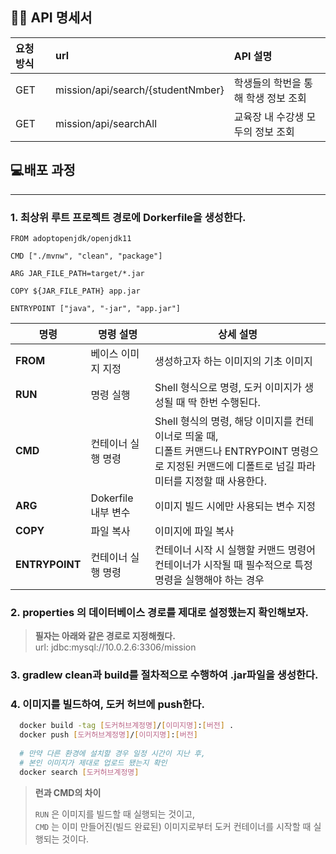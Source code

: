## ✍🏻 API 명세서
|요청 방식 | url               | API 설명           |
|:---|:-------------------------|:-----------------------------|
| GET | mission/api/search/{studentNmber}         | 학생들의 학번을 통해 학생 정보 조회 |
| GET | mission/api/searchAll         | 교육장 내 수강생 모두의 정보 조회           | 

## 💻배포 과정

---


### 1. 최상위 루트 프로젝트 경로에 Dorkerfile을 생성한다.
~~~docker
FROM adoptopenjdk/openjdk11 

CMD ["./mvnw", "clean", "package"]

ARG JAR_FILE_PATH=target/*.jar

COPY ${JAR_FILE_PATH} app.jar

ENTRYPOINT ["java", "-jar", "app.jar"]
~~~

| 명령               | 명령 설명           | 상세 설명                                                                                             |
|------------------|-----------------|---------------------------------------------------------------------------------------------------|
| **FROM**         | 베이스 이미지 지정      | 생성하고자 하는 이미지의 기초 이미지                                                                              |
| **RUN**          | 명령 실행           | Shell 형식으로 명령, 도커 이미지가 생성될 때 딱 한번 수행된다.                                                           
| **CMD**          | 컨테이너 실행 명령     | Shell 형식의 명령, 해당 이미지를 컨테이너로 띄울 때, <br>디폴트 커맨드나 ENTRYPOINT 명령으로 지정된 커맨드에 디폴트로 넘길 파라미터를 지정할 때 사용한다. 
| **ARG**          | Dokerfile 내부 변수 | 이미지 빌드 시에만 사용되는 변수 지정                                                                             
| **COPY**         | 파일 복사           | 이미지에 파일 복사                                                                                        
| **ENTRYPOINT**   | 컨테이너 실행 명령      | 컨테이너 시작 시 실행할 커맨드 명령어 <br>  컨테이너가 시작될 때 필수적으로 특정 명령을 실행해야 하는 경우                                                                       |


### 2. properties 의 데이터베이스 경로를 제대로 설정했는지 확인해보자.
> **필자는 아래와 같은 경로로 지정해줬다.**  
> url: jdbc:mysql://10.0.2.6:3306/mission 

### 3. gradlew clean과 build를 절차적으로 수행하여  .jar파일을 생성한다.

### 4. 이미지를 빌드하여, 도커 허브에 push한다.
~~~bash
  docker build -tag [도커허브계정명]/[이미지명]:[버전] .
  docker push [도커허브계정명]/[이미지명]:[버전]
  
  # 만약 다른 환경에 설치할 경우 일정 시간이 지난 후, 
  # 본인 이미지가 제대로 업로드 됐는지 확인
  docker search [도커허브계정명]
~~~
> **런과 CMD의 차이**
> 
> `RUN` 은 이미지를 빌드할 때 실행되는 것이고,  
> `CMD` 는 이미 만들어진(빌드 완료된) 이미지로부터 도커 컨테이너를 시작할 때 실행되는 것이다.
